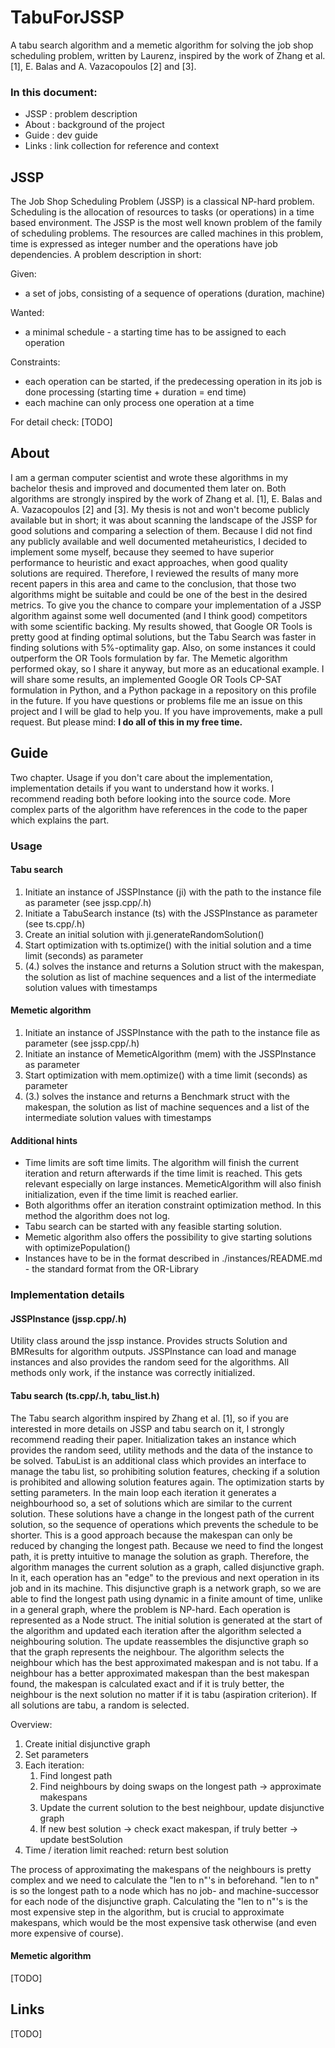 # TabuForJSSP
A tabu search algorithm and a memetic algorithm for solving the job shop scheduling problem, 
written by Laurenz, inspired by the work of Zhang et al. [1], E. Balas and A. Vazacopoulos [2] and [3]. 
### In this document:
- JSSP : problem description
- About : background of the project
- Guide : dev guide
- Links : link collection for reference and context

## JSSP
The Job Shop Scheduling Problem (JSSP) is a classical NP-hard problem. Scheduling is the allocation of 
resources to tasks (or operations) in a time based environment. The JSSP is the most well known problem 
of the family of scheduling problems. The resources are called machines in this problem, time is expressed as 
integer number and the operations have job dependencies.  A problem description in short: 

Given:
- a set of jobs, consisting of a sequence of operations (duration, machine)

Wanted:
- a minimal schedule - a starting time has to be assigned to each operation

Constraints:
- each operation can be started, if the predecessing operation in its job is done processing 
(starting time + duration = end time) 
- each machine can only process one operation at a time

For detail check: [TODO]

## About
I am a german computer scientist and wrote these algorithms in my bachelor thesis and improved and documented
them later on. Both algorithms are strongly inspired by the work of Zhang et al. [1], E. Balas and 
A. Vazacopoulos [2] and [3]. My thesis is not and won't become publicly available but in short; it was about
scanning the landscape of the JSSP for good solutions and comparing a selection of them. Because I did not 
find any publicly available and well documented metaheuristics, I decided to implement some myself, because
they seemed to have superior performance to heuristic and exact approaches, when good quality solutions are
required. Therefore, I reviewed the results of many more recent papers in this area and came to the conclusion,
that those two algorithms might be suitable and could be one of the best in the desired metrics. To give you
the chance to compare your implementation of a JSSP algorithm against some well documented (and I think good)
competitors with some scientific backing.
My results showed, that Google OR Tools is pretty good at finding optimal solutions, but the Tabu 
Search was faster in finding solutions with 5%-optimality gap. Also, on some instances it could outperform 
the OR Tools formulation by far. The Memetic algorithm performed okay, so I share it anyway, but more as an 
educational example. I will share some results, an implemented Google OR Tools CP-SAT formulation in Python,
and a Python package in a repository on this profile in the future. If you have questions or problems file me
an issue on this project and I will be glad to help you. If you have improvements, make a pull request. 
But please mind: **I do all of this in my free time.**

## Guide
Two chapter. Usage if you don't care about the implementation, implementation details if you want to understand
how it works. I recommend reading both before looking into the source code. More complex parts of the algorithm 
have references in the code to the paper which explains the part. 

### Usage
#### Tabu search
1. Initiate an instance of JSSPInstance (ji) with the path to the instance file as parameter (see jssp.cpp/.h)
2. Initiate a TabuSearch instance (ts) with the JSSPInstance as parameter (see ts.cpp/.h)
3. Create an initial solution with ji.generateRandomSolution()
4. Start optimization with ts.optimize() with the initial solution and a time limit (seconds) as parameter 
5. (4.) solves the instance and returns a Solution struct with the makespan, the solution as list of machine sequences
   and a list of the intermediate solution values with timestamps 

#### Memetic algorithm
1. Initiate an instance of JSSPInstance with the path to the instance file as parameter (see jssp.cpp/.h)
2. Initiate an instance of MemeticAlgorithm (mem) with the JSSPInstance as parameter
3. Start optimization with mem.optimize() with a time limit (seconds) as parameter
4. (3.) solves the instance and returns a Benchmark struct with the makespan, the solution as list of machine sequences
and a list of the intermediate solution values with timestamps

#### Additional hints
- Time limits are soft time limits. The algorithm will finish the current iteration and return afterwards if the time limit
is reached. This gets relevant especially on large instances. MemeticAlgorithm will also finish initialization, even if 
the time limit is reached earlier. 
- Both algorithms offer an iteration constraint optimization method. In this method the algorithm does not log.
- Tabu search can be started with any feasible starting solution.
- Memetic algorithm also offers the possibility to give starting solutions with optimizePopulation()
- Instances have to be in the format described in ./instances/README.md - the standard format from the OR-Library

### Implementation details
#### JSSPInstance (jssp.cpp/.h)
Utility class around the jssp instance. Provides structs Solution and BMResults for algorithm outputs. JSSPInstance 
can load and manage instances and also provides the random seed for the algorithms. All methods only work, if the instance
was correctly initialized.

#### Tabu search (ts.cpp/.h, tabu_list.h)
The Tabu search algorithm inspired by Zhang et al. [1], so if you are interested in more details on JSSP and tabu search 
on it, I strongly recommend reading their paper. Initialization takes an instance which provides the random seed,
utility methods and the data of the instance to be solved. TabuList is an additional class which provides an interface
to manage the tabu list, so prohibiting solution features, checking if a solution is prohibited and allowing solution
features again. The optimization starts by setting parameters. In the main loop each iteration it generates 
a neighbourhood so, a set of solutions which are similar to the current solution. These solutions have a change in the
longest path of the current solution, so the sequence of operations which prevents the schedule to be shorter. 
This is a good approach because the makespan can only be reduced by changing the longest path. Because we need to find 
the longest path, it is pretty intuitive to manage the solution as graph. Therefore, the algorithm manages the current
solution as a graph, called disjunctive graph. In it, each operation has an "edge" to the previous and next operation in 
its job and in its machine. This disjunctive graph is a network graph, so we are able to find the longest path using 
dynamic in a finite amount of time, unlike in a general graph, where the problem is NP-hard. Each operation is 
represented as a Node struct. The initial solution is generated at the start of the algorithm and updated each iteration
after the algorithm selected a neighbouring solution. The update reassembles the disjunctive graph so that the graph
represents the neighbour. The algorithm selects the neighbour which has the best approximated makespan and is not tabu.
If a neighbour has a better approximated makespan than the best makespan found, the makespan is calculated exact and if 
it is truly better, the neighbour is the next solution no matter if it is tabu (aspiration criterion). If all solutions
are tabu, a random is selected. 

Overview:
1. Create initial disjunctive graph
2. Set parameters
3. Each iteration:
   1. Find longest path
   2. Find neighbours by doing swaps on the longest path -> approximate makespans
   3. Update the current solution to the best neighbour, update disjunctive graph
   4. If new best solution -> check exact makespan, if truly better -> update bestSolution
4. Time / iteration limit reached: return best solution

The process of approximating the makespans of the neighbours is pretty complex and we need to calculate the "len to n"'s 
in beforehand. "len to n" is so the longest path to a node which has no job- and machine-successor for each node of 
the disjunctive graph. Calculating the "len to n"'s is the most expensive step in the algorithm, but is crucial to approximate
makespans, which would be the most expensive task otherwise (and even more expensive of course).  

#### Memetic algorithm
[TODO]
## Links
[TODO]

